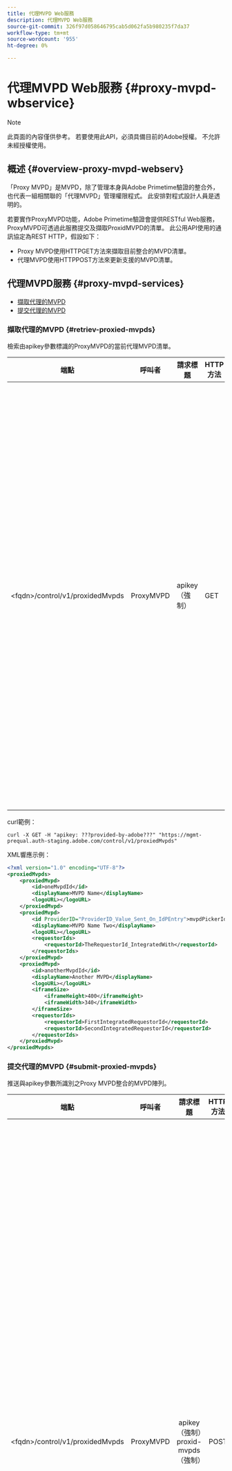 ```yaml
---
title: 代理MVPD Web服務
description: 代理MVPD Web服務
source-git-commit: 326f97d058646795cab5d062fa5b980235f7da37
workflow-type: tm+mt
source-wordcount: '955'
ht-degree: 0%

---
```



# 代理MVPD Web服務 {#proxy-mvpd-wbservice}

>[!NOTE]
>
>此頁面的內容僅供參考。 若要使用此API，必須具備目前的Adobe授權。 不允許未經授權使用。

## 概述 {#overview-proxy-mvpd-webserv}

「Proxy MVPD」是MVPD，除了管理本身與Adobe Primetime驗證的整合外，也代表一組相關聯的「代理MVPD」管理權限程式。 此安排對程式設計人員是透明的。

若要實作ProxyMVPD功能，Adobe Primetime驗證會提供RESTful Web服務，ProxyMVPD可透過此服務提交及擷取ProxidMVPD的清單。 此公用API使用的通訊協定為REST HTTP，假設如下：

* Proxy MVPD使用HTTPGET方法來擷取目前整合的MVPD清單。
* 代理MVPD使用HTTPPOST方法來更新支援的MVPD清單。

## 代理MVPD服務 {#proxy-mvpd-services}

* [擷取代理的MVPD](#retriev-proxied-mvpds)
* [提交代理的MVPD](#submit-proxied-mvpds)

### 擷取代理的MVPD {#retriev-proxied-mvpds}

檢索由apikey參數標識的ProxyMVPD的當前代理MVPD清單。

| 端點 | 呼叫者 | 請求標題 | HTTP方法 | HTTP回應 |
|---|---|---|---|---|
| &lt;fqdn>/control/v1/proxidedMvpds | ProxyMVPD | apikey（強制） | GET | <ul><li> 200（確定） — 已成功處理請求，且回應包含XML格式的ProxidedMVPD清單</li><li>401（未授權） — 提供的憑據需要用戶身份驗證或未授予授權。  指出下列其中一項：<ul><li>apikey Token不存在於請求標題中</li><li>請求源自未出現在允許清單中的IP位址</li><li>令牌無效</li></ul></li><li>403（禁止） — 表示提供的參數不支援操作，或者代理MVPD未設定為代理或缺少代理</li><li>405（不允許的方法） — 使用GET或POST以外的HTTP方法。 一般不支援HTTP方法，或此特定端點不支援。</li><li>500（內部伺服器錯誤） — 請求程式期間，伺服器端發生錯誤。</li></ul> |

curl範例：

`curl -X GET -H "apikey: ???provided-by-adobe???" "https://mgmt-prequal.auth-staging.adobe.com/control/v1/proxiedMvpds"`


XML響應示例：

```xml
<?xml version="1.0" encoding="UTF-8"?>
<proxiedMvpds>
    <proxiedMvpd>
        <id>oneMvpdId</id>
        <displayName>MVPD Name</displayName>
        <logoURL></logoURL>
    </proxiedMvpd>
    <proxiedMvpd>
        <id ProviderID="ProviderID_Value_Sent_On_IdPEntry">mvpdPickerId</id>
        <displayName>MVPD Name Two</displayName>
        <logoURL></logoURL>
        <requestorIds>
            <requestorId>TheRequestorId_IntegratedWith</requestorId>
        </requestorIds>
    </proxiedMvpd>
    <proxiedMvpd>
        <id>anotherMvpdId</id>
        <displayName>Another MVPD</displayName>
        <logoURL></logoURL>
        <iframeSize>
            <iframeHeight>400</iframeHeight>
            <iframeWidth>340</iframeWidth>
        </iframeSize>
        <requestorIds>
            <requestorId>FirstIntegratedRequestorId</requestorId>
            <requestorId>SecondIntegratedRequestorId</requestorId>
        </requestorIds>
    </proxiedMvpd>
</proxiedMvpds>
```

### 提交代理的MVPD {#submit-proxied-mvpds}

推送與apikey參數所識別之Proxy MVPD整合的MVPD陣列。

| 端點 | 呼叫者 | 請求標題 | HTTP方法 | HTTP回應 |
|:------------------------------:|:---------:|:--------------------------------------------:|:-----------:|:------------------------------------------------------------------------------------------------------------------------------------------------------------------------------------------------------------------------------------------------------------------------------------------------------------------------------------------------------------------------------------------------------------------------------------------------------------------------------------------------------------------------------------------------------------------------------------------------------------------------------------------------------------------------------------------------------------------------------------------------------------------------------------------------------------------------------------------------------------------------------------------------:|
| &lt;fqdn>/control/v1/proxidedMvpds | ProxyMVPD | apikey（強制）proxid-mvpds（強制） | POST | <ul><li>201（已建立） — 已成功處理推送</li><li>400（錯誤請求） — 伺服器不知道如何處理請求：<ul><li>傳入的XML不遵守此規範中發佈的架構</li><li>代理的mvpd沒有唯一ID</li><li>400回應代碼的推送請求者ID不存在其他Servlet容器原因</li></ul><li>401（未授權） — apikey無效或呼叫者IP不在允許清單上</li><li>403（禁止） — 表示提供的參數不支援操作，或者代理MVPD未設定為代理或缺少代理</li><li>405（不允許的方法） — 使用GET或POST以外的HTTP方法。 一般不支援HTTP方法，或此特定端點不支援。</li><li>500（內部伺服器錯誤） — 請求程式期間，伺服器端發生錯誤。</li></ul> |

curl範例：

`curl -X POST -H "apikey: <API_KEY>" "https://mgmt-prequal.auth.adobe.com/control/v1/proxiedMvpds" -d "proxied-mvpds=%3CproxiedMvpds%3E%3CproxiedMvpd%3E%3CdisplayName%3EFirst%20MVPD%20Name%3C%2FdisplayName%3E%3Cid%3EfirstMVPDId%3C%2Fid%3E%3ClogoURL%3E%3C%2FlogoURL%3E%3C%2FproxiedMvpd%3E%3CproxiedMvpd%3E%3Cid%20ProviderID%3D%22ProviderID_Value_Sent_On_IdPEntry%22%3EmvpdPickerId%3C%2Fid%3E%3CdisplayName%3EMVPD%20Name%20Two%3C%2FdisplayName%3E%3ClogoURL%3E%3C%2FlogoURL%3E%3CrequestorIds%3E%3CrequestorId%3ETHE_REQUESTOR_ID%3C%2FrequestorId%3E%3C%2FrequestorIds%3E%3C%2FproxiedMvpd%3E%3C%2FproxiedMvpds%3E"`



XML示例：

```xml
<?xml version="1.0" encoding="UTF-8"?>
<proxiedMvpds>
    <proxiedMvpd>
        <id>oneMvpdId</id>
        <displayName>MVPD Name</displayName>
        <logoURL></logoURL>
    </proxiedMvpd>
    <proxiedMvpd>
        <id ProviderID="ProviderID_Value_Sent_On_IdPEntry">mvpdPickerId</id>
        <displayName>MVPD Name Two</displayName>
        <logoURL></logoURL>
        <requestorIds>
            <requestorId>TheRequestorId_IntegratedWith</requestorId>
        </requestorIds>
    </proxiedMvpd>
    <proxiedMvpd>
        <id>anotherMvpdId</id>
        <displayName>Another MVPD</displayName>
        <logoURL></logoURL>
        <iframeSize>
            <iframeHeight>400</iframeHeight>
            <iframeWidth>340</iframeWidth>
        </iframeSize>
        <requestorIds>
            <requestorId>FirstIntegratedRequestorId</requestorId>
            <requestorId>SecondIntegratedRequestorId</requestorId>
        </requestorIds>
    </proxiedMvpd>
</proxiedMvpds>
```


### 過帳頻率 {#posting-frequency}

Adobe Primetime驗證建議ProxyMVPDs只應在與先前的推播有所變更時，才推送其ProxiedMVPD清單。

### 刪除代理的MVPD {#delete-proxied-freqency}

如果ProxyMVPD推送含有空白ProxiedMVPD清單的XML記錄，該空白清單會像任何清單一樣儲存在我們的系統中，因此可以有效刪除先前的清單。



## XSD格式 {#xsd-format}

Adobe已定義下列接受的格式，可將代理的MVPD從公共網站服務張貼/擷取至公共網站服務：

```xml
<?xml version="1.0" encoding="UTF-8"?>
<xs:schema xmlns:xs="http://www.w3.org/2001/XMLSchema"
           xmlns:pxm="http://tve.adobe.com/data/proxiedmvpd"
           targetNamespace="http://tve.adobe.com/data/proxiedmvpd"
           elementFormDefault="qualified"
           version="1.0">
    <xs:complexType name="iframeSize">
        <xs:all>
            <xs:element name="iframeHeight" type="xs:int" minOccurs="1" maxOccurs="1" nillable="false"/>
            <xs:element name="iframeWidth" type="xs:int" minOccurs="1" maxOccurs="1" nillable="false"/>
        </xs:all>
    </xs:complexType>
    <xs:complexType name="requestorIds">
        <xs:annotation>
            <xs:documentation>List of requestors/programmers integrated with the proxied MVPD</xs:documentation>
        </xs:annotation>
        <xs:sequence>
            <xs:element name="requestorId" type="xs:string" minOccurs="1" maxOccurs="unbounded" nillable="false">
                <xs:annotation>
                    <xs:documentation>The requestor/programmer identifier recognized by Adobe</xs:documentation>
                </xs:annotation>
            </xs:element>
        </xs:sequence>
    </xs:complexType>
    <xs:complexType name="proxiedMvpd">
        <xs:all>
            <xs:element name="id" minOccurs="1" maxOccurs="1" nillable="false">
                <xs:annotation>
                    <xs:documentation>The id must conform to the regular expression: ([a-zA-Z0-9]+((\-)|[_])*)</xs:documentation>
                </xs:annotation>
                <xs:complexType>
                    <xs:simpleContent>
                        <xs:extension base="xs:string">
                            <xs:attribute name="ProviderID">
                                <xs:simpleType>
                                    <xs:restriction base="xs:string">
                                        <xs:minLength value="1"/>
                                        <xs:maxLength value="128"/>
                                    </xs:restriction>
                                </xs:simpleType>
                            </xs:attribute>
                        </xs:extension>
                    </xs:simpleContent>
                </xs:complexType>
            </xs:element>
            <xs:element name="displayName" type="xs:string" minOccurs="1" maxOccurs="1" nillable="false"/>
            <xs:element name="logoURL" type="xs:anyURI" minOccurs="1" maxOccurs="1" nillable="false"/>
            <xs:element name="iframeSize" type="pxm:iframeSize" minOccurs="0" maxOccurs="1"/>
            <xs:element name="requestorIds" type="pxm:requestorIds" minOccurs="0" maxOccurs="1"/>
        </xs:all>
    </xs:complexType>
    <xs:element name="proxiedMvpds">
        <xs:annotation>
            <xs:documentation>List of Proxied MVPD</xs:documentation>
        </xs:annotation>
        <xs:complexType>
            <xs:sequence>
                <xs:element name="proxiedMvpd" type="pxm:proxiedMvpd" minOccurs="0" maxOccurs="unbounded"/>
            </xs:sequence>
        </xs:complexType>
    </xs:element>
</xs:schema>
```

**元素附註：**

* `id` （必要） — 代理的MVPD ID必須是與MVPD名稱相關的字串，使用下列任一字元（因為為了追蹤目的，程式設計師將會看到它）:
   * 任何英數字元、底線(「_」)和連字型大小(「 — 」)。
   * idID必須符合下列規則運算式：
      `(a-zA-Z0-9((-)|_)*)`

      因此，它必須至少包含一個字元，以字母開頭，並以任何字母、數字、破折號或底線繼續。

* `iframeSize` （選用） — iframeSize元素為選用元素，並定義如果MVPD驗證頁面應位於iFrame中，iFrame的大小。 否則，如果iframeSize元素不存在，驗證將會在完整的瀏覽器重新導向頁面中發生。
* `requestorIds` （選用） — requestorIds值將由Adobe提供。 要求是，代理的MVPD應與至少一個requestorId整合。 如果代理的MVPD元素上沒有「requestorIds」標籤，則代理的MVPD將與整合在Proxy MVPD下的所有可用要求整合。
* `ProviderID` （選用） — 當id元素上存在ProviderID屬性時，在SAML驗證請求中，會將ProviderID的值以代理的MVPD/SubMVPD ID的形式（而非id值）傳送至Proxy MVPD。 在這種情況下，ID的值將僅用於程式設計人員頁面上顯示的MVPD選擇器，以及由Adobe Primetime驗證在內部使用。 ProviderID屬性的長度必須介於1到128個字元之間。

## 安全性 {#security}

若要將要求視為有效，必須遵守下列規則：

* 請求標題必須包含安全apikey參數。 （此應用程式金鑰將唯一識別Proxy MVPD的呼叫）。
* 請求必須來自允許的特定IP位址。
* 要求必須透過SSL通訊協定傳送。

Adobe會提供Token的（靜態）值。 此值用於驗證和授權程式中。  請求標題中出現且前述以外未列出的任何參數都會遭到忽略。

curl範例：

`curl -X GET -H "apikey: ???provided-by-adobe???" "https://mgmt-prequal.auth-staging.adobe.com/control/v1/proxiedMvpds"`

## Adobe Primetime驗證環境的代理MVPD Web服務端點 {#proxy-mvpd-wevserv-endpoints}

* **生產URL:** https://mgmt.auth.adobe.com/control/v1/proxiedMvpds
* **中繼URL:** https://mgmt.auth-staging.adobe.com/control/v1/proxiedMvpds
* **生產前URL:** https://mgmt-prequal.auth.adobe.com/control/v1/proxiedMvpds
* **測試前URL:** https://mgmt-prequal.auth-staging.adobe.com/control/v1/proxiedMvpds

<!--
>[!RELATEDINFORMATION]
>* [Proxy MVPD SAML integration](/help/authentication/proxy-mvpd-saml-int.md)
>* [User metadata exchange](/help/authentication/mvpd-user-metadata-exchng.md)
>* [Technical paper](/help/authentication/technical-paper.md)
>* [Adobe Primetime Authentication glossary](/help/authentication/glossary.md)
-->
